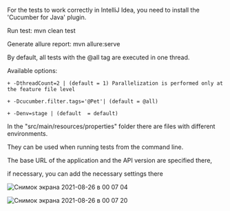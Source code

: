 
For the tests to work correctly in IntelliJ Idea, you need to install the 'Cucumber for Java' plugin.

Run test: mvn clean test

Generate allure report: mvn allure:serve

By default, all tests with the @all tag are executed in one thread.

Available options:
```
+ -DthreadCount=2 | (default = 1) Parallelization is performed only at the feature file level

+ -Dcucumber.filter.tags='@Pet'| (default = @all)

+ -Denv=stage | (default  = default)
```
In the "src/main/resources/properties" folder there are files with different environments.

They can be used when running tests from the command line.

The base URL of the application and the API version are specified there, 

if necessary, you can add the necessary settings there

![Снимок экрана 2021-08-26 в 00 07 04](https://user-images.githubusercontent.com/25115868/130868818-0ab81423-db3a-481b-89ce-93c93eefa4c5.png)

![Снимок экрана 2021-08-26 в 00 07 20](https://user-images.githubusercontent.com/25115868/130868863-2cd4475a-c6f4-47e3-882f-f112c24e17b1.png)




